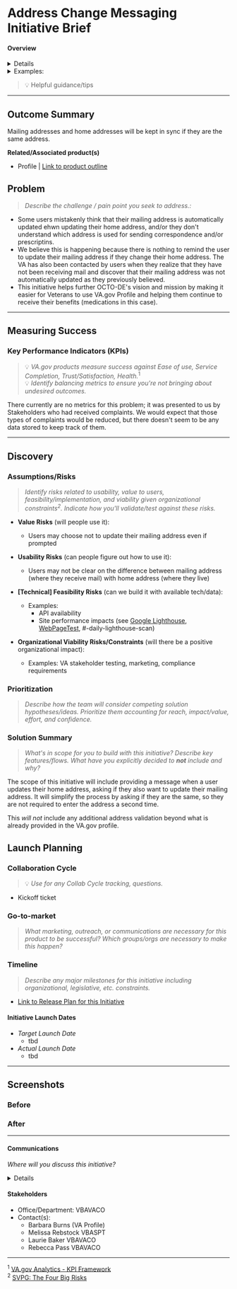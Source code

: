 # Address Change Messaging Initiative Brief
#### Overview

<details>
 
 *There is roughly a 1:many relationship between products and initiatives, or our attempts to improve a product/achieve Veteran outcomes. The same goes for product outlines and initiative briefs. This template can be used as product documentation for the Collaboration Cycle, especially when iterating an existing product. In addition, the Brief is an important communication tool within a team and between the team and Crew Chief/PO/other teams.* 
 
</details>

<details>
 <Summary>Examples:</Summary>
 
 - *Product: Profile* 
   - *Initiatives: Type-ahead, [Search Landing Page](https://github.com/department-of-veterans-affairs/va.gov-team/blob/master/products/on-site-search/search-landing/initiative-brief.md), [Surfacing Other Search Tools](https://github.com/department-of-veterans-affairs/va.gov-team/blob/master/products/on-site-search/surfacing%20other%20search%20tools/initiative-%20brief.md)*
 - *Product: VA.gov Profile*
   - *Initiatives: Combine Account & Profile, Direct Deposit for Disability, Candidate Address Validation, Direct Deposit for Education, Notification Preferences*
 - *Product: Disability Claims*
   - *Initiatives: Original Claims, Benefits Delivery at Discharge (BDD)*
 
 </details>
 
 > 💡 Helpful guidance/tips
 
---

## Outcome Summary
Mailing addresses and home addresses will be kept in sync if they are the same address.

**Related/Associated product(s)**
- Profile | [Link to product outline ](https://github.com/department-of-veterans-affairs/va.gov-team/tree/master/products/identity-personalization/profile)

## Problem
> *Describe the challenge / pain point you seek to address.:* 
* Some users mistakenly think that their mailing address is automatically updated ehwn updating their home address, and/or they don't understand which address is used for sending correspondence and/or prescriptins.
* We believe this is happening because there is nothing to remind the user to update their mailing address if they change their home address.  The VA has also been contacted by users when they realize that they have not been receiving mail and discover that their mailing address was not automatically updated as they previously believed.
* This initiative helps further OCTO-DE's vision and mission by making it easier for Veterans to use VA.gov Profile and helping them continue to receive their benefits (medications in this case).

<!--
## Desired User Outcomes
- *Why would a user want to use this?*
- *With this problem solved, what should users be able to do/achieve that they couldn't before?*

## Undesired User Outcomes
## Desired Business Outcomes

- *Why would your business want this to exist?*
- *With this problem solved, what should your business be able to do/achieve that they couldn't before?*

## Undesired Business Outcomes
-->

---
## Measuring Success

### Key Performance Indicators (KPIs)
> 💡 *VA.gov products measure success against Ease of use, Service Completion, Trust/Satisfaction, Health.*<sup>1</sup>\
> 💡 *Identify balancing metrics to ensure you're not bringing about undesired outcomes.*

There currently are no metrics for this problem; it was presented to us by Stakeholders who had received complaints.  We would expect that those types of complaints would be reduced, but there doesn't seem to be any data stored to keep track of them.

---

## Discovery
### Assumptions/Risks
> *Identify risks related to usability, value to users, feasibility/implementation, and viability given organizational constraints<sup>2</sup>. 
> Indicate how you'll validate/test against these risks.*

- **Value Risks** (will people use it): 
  - Users may choose not to update their mailing address even if prompted
- **Usability Risks** (can people figure out how to use it):
  - Users may not be clear on the difference between mailing address (where they receive mail) with home address (where they live)
- **[Technical] Feasibility Risks** (can we build it with available tech/data):
  - Examples:
    - API availability
    - Site performance impacts (see [Google Lighthouse](https://developers.google.com/web/tools/lighthouse), [WebPageTest](https://www.webpagetest.org/), #-daily-lighthouse-scan)
  
- **Organizational Viability Risks/Constraints** (will there be a positive organizational impact):
  - Examples: VA stakeholder testing, marketing, compliance requirements 

### Prioritization
> *Describe how the team will consider competing solution hypotheses/ideas. Prioritize them accounting for reach, impact/value, effort, and confidence.*

### Solution Summary
> *What's in scope for you to build with this initiative? Describe key features/flows. What have you explicitly decided to **not** include and why?*

The scope of this initiative will include providing a message when a user updates their home address, asking if they also want to update their mailing address.  It will simplify the process by asking if they are the same, so they are not required to enter the address a second time.

This *will not* include any additional address validation beyond what is already provided in the VA.gov profile.

## Launch Planning
### Collaboration Cycle
> 💡 *Use for any Collab Cycle tracking, questions.*

- Kickoff ticket

### Go-to-market 
> *What marketing, outreach, or communications are necessary for this product to be successful? Which groups/orgs are necessary to make this happen?*

### Timeline 
> *Describe any major milestones for this initiative including organizational, legislative, etc. constraints.*

* [Link to Release Plan for this Initiative](https://github.com/department-of-veterans-affairs/va.gov-team/blob/master/platform/product-management/release-plan-template.md)

#### Initiative Launch Dates
- *Target Launch Date*
  - tbd
- *Actual Launch Date* 
  - tbd

---
   
## Screenshots

### Before

### After

---

#### Communications
*Where will you discuss this initiative?*

<details>

- Team Name: 
- GitHub Label(s): `#vsa-authd-exp`, `profile`, `address-chg-msg`
- Slack channel: `#vsa-authd-exp`
- Product POCs: 
  - Samara Strauss (Product Owner)


</details>


#### Stakeholders
  
- Office/Department: VBAVACO
- Contact(s): 
  - Barbara Burns (VA Profile)
  - Melissa Rebstock VBASPT
  - Laurie Baker VBAVACO
  - Rebecca Pass VBAVACO
 
</details>

---
<sup>1</sup> [VA.gov Analytics - KPI Framework](https://github.com/department-of-veterans-affairs/va.gov-team/blob/master/platform/analytics/Analytics%20Playbook/va-gov-platform-analytics-kpi-framework.pdf)\
<sup>2</sup> [SVPG: The Four Big Risks](https://svpg.com/four-big-risks/)

